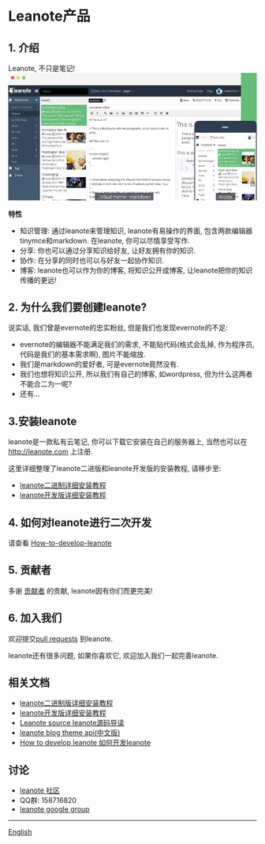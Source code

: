 
# Leanote产品

## 1. 介绍

Leanote, 不只是笔记!
![leanote.png](leanote.png "")

**特性**

* 知识管理: 通过leanote来管理知识, leanote有易操作的界面, 包含两款编辑器tinymce和markdown. 在leanote, 你可以尽情享受写作.
* 分享: 你也可以通过分享知识给好友, 让好友拥有你的知识.
* 协作: 在分享的同时也可以与好友一起协作知识.
* 博客: leanote也可以作为你的博客, 将知识公开成博客, 让leanote把你的知识传播的更远!

## 2. 为什么我们要创建leanote?
说实话, 我们曾是evernote的忠实粉丝, 但是我们也发现evernote的不足:
* evernote的编辑器不能满足我们的需求, 不能贴代码(格式会乱掉, 作为程序员, 代码是我们的基本需求啊), 图片不能缩放.
* 我们是markdown的爱好者, 可是evernote竟然没有.
* 我们也想将知识公开, 所以我们有自己的博客, 如wordpress, 但为什么这两者不能合二为一呢?
* 还有...

## 3.安装leanote
leanote是一款私有云笔记, 你可以下载它安装在自己的服务器上, 当然也可以在 http://leanote.com 上注册.

这里详细整理了leanote二进版和leanote开发版的安装教程, 请移步至:

* [leanote二进制详细安装教程](https://github.com/leanote/leanote/wiki/leanote%E4%BA%8C%E8%BF%9B%E5%88%B6%E7%89%88%E8%AF%A6%E7%BB%86%E5%AE%89%E8%A3%85%E6%95%99%E7%A8%8B)
* [leanote开发版详细安装教程](https://github.com/leanote/leanote/wiki/leanote%E5%BC%80%E5%8F%91%E7%89%88%E8%AF%A6%E7%BB%86%E5%AE%89%E8%A3%85%E6%95%99%E7%A8%8B)

## 4. 如何对leanote进行二次开发

请查看 [How-to-develop-leanote](https://github.com/leanote/leanote/wiki/How-to-develop-leanote-%E5%A6%82%E4%BD%95%E5%BC%80%E5%8F%91leanote)

## 5. 贡献者
多谢 [贡献者](https://github.com/leanote/leanote/graphs/contributors) 的贡献, leanote因有你们而更完美!

## 6. 加入我们

欢迎提交[pull requests](https://github.com/leanote/leanote/pulls) 到leanote.

leanote还有很多问题, 如果你喜欢它, 欢迎加入我们一起完善leanote.

## 相关文档
* [leanote二进制版详细安装教程](https://github.com/leanote/leanote/wiki/leanote%E4%BA%8C%E8%BF%9B%E5%88%B6%E7%89%88%E8%AF%A6%E7%BB%86%E5%AE%89%E8%A3%85%E6%95%99%E7%A8%8B)
* [leanote开发版详细安装教程](https://github.com/leanote/leanote/wiki/leanote%E5%BC%80%E5%8F%91%E7%89%88%E8%AF%A6%E7%BB%86%E5%AE%89%E8%A3%85%E6%95%99%E7%A8%8B)
* [Leanote source leanote源码导读](https://github.com/leanote/leanote/wiki/Leanote-source-leanote源码导读)
* [leanote blog theme api(中文版)](https://github.com/leanote/leanote/wiki/leanote-blog-theme-api)
* [How to develop leanote 如何开发leanote](https://github.com/leanote/leanote/wiki/How-to-develop-leanote-如何开发leanote)


## 讨论
* [leanote 社区](http://bbs.leanote.com)
* QQ群: 158716820
* [leanote google group](https://groups.google.com/forum/#!forum/leanote)

----------------------------------------------------------------
[English](README.md)
